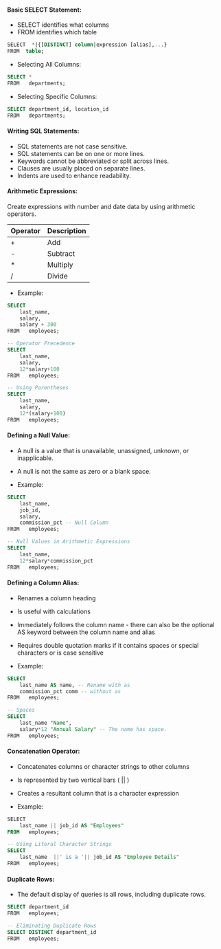 #### **Basic SELECT Statement:**
- SELECT identifies what columns
- FROM identifies which table

```sql
SELECT  *|{[DISTINCT] column|expression [alias],...}
FROM  table;
```

- Selecting All Columns:

```sql
SELECT *
FROM   departments;
```

- Selecting Specific Columns:

```sql
SELECT department_id, location_id
FROM   departments;
```

#### **Writing SQL Statements:**
- SQL statements are not case sensitive.
- SQL statements can be on one or more lines.
- Keywords cannot be abbreviated or split across lines.
- Clauses are usually placed on separate lines.
- Indents are used to enhance readability.

#### **Arithmetic Expressions:**
Create expressions with number and date data by using arithmetic operators.

| Operator | Description |
| -------- | ----------- |
| +        | Add         |
| -        | Subtract    |
| *        | Multiply    |
| /        | Divide      |
- Example:

```sql
SELECT 
	last_name,
	salary,
	salary + 300
FROM   employees;

-- Operator Precedence
SELECT 
	last_name,
	salary, 
	12*salary+100
FROM   employees;

-- Using Parentheses
SELECT 
	last_name,
	salary,
	12*(salary+100)
FROM   employees;
```

#### **Defining a Null Value:**
- A null is a value that is unavailable, unassigned, unknown, or inapplicable.
- A null is not the same as zero or a blank space.

- Example:

```sql 
SELECT 
	last_name,
	job_id,
	salary,
	commission_pct -- Null Column
FROM   employees;

-- Null Values in Arithmetic Expressions
SELECT 
	last_name,
	12*salary*commission_pct
FROM   employees;
```

#### **Defining a Column Alias:**
- Renames a column heading
- Is useful with calculations
- Immediately follows the column name - there can also be the optional AS keyword between the column name and alias
- Requires double quotation marks if it contains spaces or special characters or is case sensitive

- Example:

```sql
SELECT 
	last_name AS name, -- Rename with as
	commission_pct comm -- without as
FROM   employees;

-- Spaces 
SELECT 
	last_name "Name", 
	salary*12 "Annual Salary" -- The name has space.
FROM   employees;
```

#### **Concatenation Operator:**
- Concatenates columns or character strings to other columns
- Is represented by two vertical bars ( || )
- Creates a resultant column that is a character expression

- Example:

```sql
SELECT  
	last_name || job_id AS "Employees"
FROM   employees;

-- Using Literal Character Strings
SELECT 
	last_name  ||' is a '|| job_id AS "Employee Details"
FROM   employees;
```

#### **Duplicate Rows:**
- The default display of queries is all rows, including duplicate rows.

```sql
SELECT department_id
FROM   employees;

-- Eliminating Duplicate Rows
SELECT DISTINCT department_id
FROM   employees;
```



